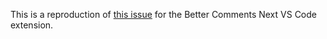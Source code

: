 This is a reproduction of [this issue](https://github.com/edwinhuish/better-comments-next/issues/55) for the Better Comments Next VS Code extension.
